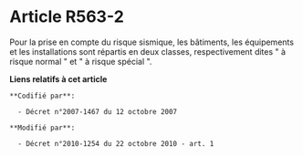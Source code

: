 # Article R563-2

Pour la prise en compte du risque sismique, les bâtiments, les équipements et les installations sont répartis en deux
classes, respectivement dites " à risque normal " et " à risque spécial ".

**Liens relatifs à cet article**

	**Codifié par**:

	  - Décret n°2007-1467 du 12 octobre 2007

	**Modifié par**:

	  - Décret n°2010-1254 du 22 octobre 2010 - art. 1
